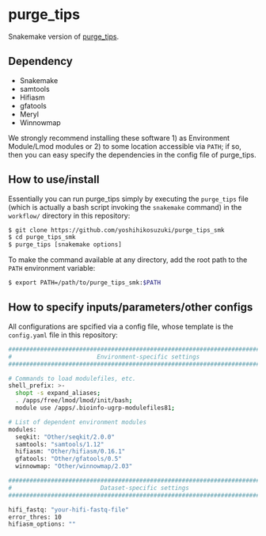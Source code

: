 # purge_tips

Snakemake version of [purge_tips](https://github.com/yoshihikosuzuki/purge_tips).

## Dependency

- Snakemake
- samtools
- Hifiasm
- gfatools
- Meryl
- Winnowmap

We strongly recommend installing these software 1) as Environment Module/Lmod modules or 2) to some location accessible via `PATH`; if so, then you can easy specify the dependencies in the config file of purge_tips.

## How to use/install

Essentially you can run purge_tips simply by executing the `purge_tips` file (which is actually a bash script invoking the `snakemake` command) in the `workflow/` directory in this repository:

```bash
$ git clone https://github.com/yoshihikosuzuki/purge_tips_smk
$ cd purge_tips_smk
$ purge_tips [snakemake options]
```

To make the command available at any directory, add the root path to the `PATH` environment variable:

```bash
$ export PATH=/path/to/purge_tips_smk:$PATH
```

## How to specify inputs/parameters/other configs

All configurations are spcified via a config file, whose template is the `config.yaml` file in this repository:

```bash
################################################################################
#                        Environment-specific settings
################################################################################

# Commands to load modulefiles, etc.
shell_prefix: >-
  shopt -s expand_aliases;
  . /apps/free/lmod/lmod/init/bash;
  module use /apps/.bioinfo-ugrp-modulefiles81;

# List of dependent environment modules
modules:
  seqkit: "Other/seqkit/2.0.0"
  samtools: "samtools/1.12"
  hifiasm: "Other/hifiasm/0.16.1"
  gfatools: "Other/gfatools/0.5"
  winnowmap: "Other/winnowmap/2.03"

################################################################################
#                         Dataset-specific settings
################################################################################

hifi_fastq: "your-hifi-fastq-file"
error_thres: 10
hifiasm_options: ""
```
